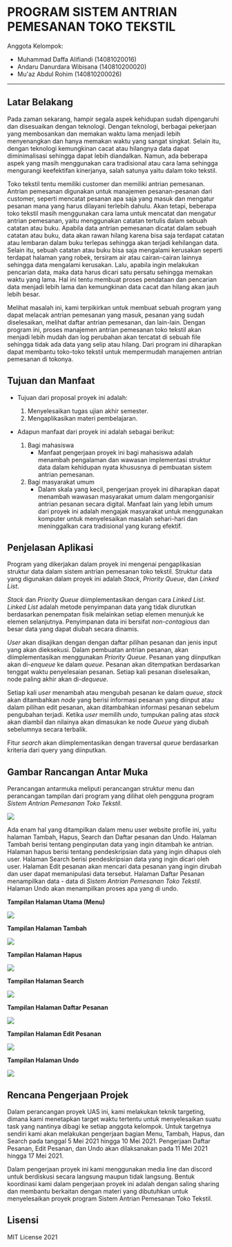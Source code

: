 # PROGRAM SISTEM ANTRIAN PEMESANAN TOKO TEKSTIL

Anggota Kelompok:
* Muhammad Daffa Alifiandi (14081020016)
* Andaru Danurdara Wibisana (140810200020)
* Mu'az Abdul Rohim (140810200026)
---
## Latar Belakang

Pada zaman sekarang, hampir segala aspek kehidupan sudah dipengaruhi dan disesuaikan dengan teknologi. Dengan teknologi, berbagai pekerjaan yang membosankan dan memakan waktu lama menjadi lebih menyenangkan dan hanya memakan waktu yang sangat singkat. Selain itu, dengan teknologi kemungkinan cacat atau hilangnya data dapat diminimalisasi sehingga dapat lebih diandalkan. Namun, ada beberapa aspek yang masih menggunakan cara tradisional atau cara lama sehingga mengurangi keefektifan kinerjanya, salah satunya yaitu dalam toko tekstil.

Toko tekstil tentu memiliki customer dan memiliki antrian pemesanan. Antrian pemesanan digunakan untuk manajemen pesanan-pesanan dari customer, seperti mencatat pesanan apa saja yang masuk dan mengatur pesanan mana yang harus dilayani terlebih dahulu. Akan tetapi, beberapa toko tekstil masih menggunakan cara lama untuk mencatat dan mengatur antrian pemesanan, yaitu menggunakan catatan tertulis dalam sebuah catatan atau buku. Apabila data antrian pemesanan dicatat dalam sebuah catatan atau buku, data akan rawan hilang karena bisa saja terdapat catatan atau lembaran dalam buku terlepas sehingga akan terjadi kehilangan data. Selain itu, sebuah catatan atau buku bisa saja mengalami kerusakan seperti terdapat halaman yang robek, tersiram air atau cairan-cairan lainnya sehingga data mengalami kerusakan. Lalu, apabila ingin melakukan pencarian data, maka data harus dicari satu persatu sehingga memakan waktu yang lama. Hal ini tentu membuat proses pendataan dan pencarian data menjadi lebih lama dan kemungkinan data cacat dan hilang akan jauh lebih besar.

Melihat masalah ini, kami terpikirkan untuk membuat sebuah program yang dapat melacak antrian pemesanan yang masuk, pesanan yang sudah diselesaikan, melihat daftar antrian pemesanan, dan lain-lain. Dengan program ini, proses manajemen antrian pemesanan toko tekstil akan menjadi lebih mudah dan log perubahan akan tercatat di sebuah file sehingga tidak ada data yang selip atau hilang. Dari program ini diharapkan dapat membantu toko-toko tekstil untuk mempermudah manajemen antrian pemesanan di tokonya.

## Tujuan dan Manfaat

* Tujuan dari proposal proyek ini adalah:
    1. Menyelesaikan tugas ujian akhir semester.
    2. Mengaplikasikan materi pembelajaran.

* Adapun manfaat dari proyek ini adalah sebagai berikut:
    1. Bagi mahasiswa
        - Manfaat pengerjaan proyek ini bagi mahasiswa adalah menambah pengalaman dan wawasan implementasi struktur data dalam kehidupan nyata khususnya di pembuatan sistem antrian pemesanan.
    2. Bagi masyarakat umum
        - Dalam skala yang kecil, pengerjaan proyek ini diharapkan dapat menambah wawasan masyarakat umum dalam mengorganisir antrian pesanan secara digital. Manfaat lain yang lebih umum dari proyek ini adalah mengajak masyarakat untuk menggunakan komputer untuk menyelesaikan masalah sehari-hari dan meninggalkan cara tradisional yang kurang efektif.

## Penjelasan Aplikasi

Program yang dikerjakan dalam proyek ini mengenai pengaplikasian struktur data dalam sistem antrian pemesanan toko tekstil. Struktur data yang digunakan dalam proyek ini adalah _Stack_, _Priority Queue_, dan _Linked List_.

_Stack_ dan _Priority Queue_ diimplementasikan dengan cara _Linked List_. _Linked List_ adalah metode penyimpanan data yang tidak diurutkan berdasarkan penempatan fisik melainkan setiap elemen menunjuk ke elemen selanjutnya. Penyimpanan data ini bersifat _non-contagious_ dan besar data yang dapat diubah secara dinamis.

_User_ akan  disajikan dengan dengan daftar pilihan pesanan dan jenis input yang akan dieksekusi. Dalam pembuatan antrian pesanan, akan diimplementasikan menggunakan _Priority Queue_. Pesanan yang diinputkan akan di-_enqueue_ ke dalam _queue_. Pesanan akan ditempatkan berdasarkan tenggat waktu penyelesaian pesanan. Setiap kali pesanan diselesaikan, node paling akhir akan di-_dequeue_.

Setiap kali _user_ menambah atau mengubah pesanan ke dalam _queue_, _stack_ akan ditambahkan _node_ yang berisi informasi pesanan yang diinput atau dalam pilihan edit pesanan, akan ditambahkan informasi pesanan sebelum pengubahan terjadi. Ketika _user_ memilih _undo_, tumpukan paling atas _stack_ akan diambil dan nilainya akan dimasukan ke node _Queue_ yang diubah sebelumnya secara terbalik.

Fitur _search_ akan diimplementasikan dengan traversal _queue_ berdasarkan kriteria dari query yang diinputkan.

## Gambar Rancangan Antar Muka
<!--
Buat rancangan antar muka selengkap mungkin sesuai fungsi aplikasinya. rancangan antar muka
diusahakan serapih dan seindah mungkin. tools yang digunakan dalam pembuatan rancangan gambar
dibebaskan sesuai kreatifitas kalian
!-->

Perancangan antarmuka meliputi perancangan struktur menu dan perancangan tampilan dari program yang dilihat oleh pengguna program _Sistem Antrian Pemesanan Toko Tekstil_.

![](/images/diagram.png)

Ada enam hal yang ditampilkan dalam menu user website profile ini, yaitu halaman Tambah, Hapus, Search dan Daftar pesanan dan Undo. Halaman Tambah berisi tentang penginputan data yang ingin ditambah ke antrian. Halaman hapus berisi tentang pendeskripsian data yang ingin dihapus oleh user. Halaman Search berisi pendeskripsian data yang ingin dicari oleh user. Halaman Edit pesanan akan mencari data pesanan yang ingin dirubah dan user dapat memanipulasi data tersebut. Halaman Daftar Pesanan menampilkan data - data di _Sistem Antrian Pemesanan Toko Tekstil_. Halaman Undo akan menampilkan proses apa yang di undo.

**Tampilan Halaman Utama (Menu)**

![](/images/menu.png)

**Tampilan Halaman Tambah**

![](/images/tambah.png)

**Tampilan Halaman Hapus**

![](/images/hapus.png)

**Tampilan Halaman Search**

![](/images/search.png)

**Tampilan Halaman Daftar Pesanan**

![](/images/daftar.png)

**Tampilan Halaman Edit Pesanan**

![](/images/edit.png)

**Tampilan Halaman Undo**

![](/images/undo.png)

## Rencana Pengerjaan Projek
<!--
Dalam kondisi pandemi seperti ini, tidak memungkinkan untuk bertemu bertatap muka. Maka dari itu
jelaskan bagaimana kalian bekerja sama, berkoordinasi, pembagian kerja.Tools apa yang kalian gunakan
untuk bekerja bersama sama cth github, google docs, google meet>ibebaskan sesuai kreatifitas kalian
!-->

Dalam perancangan proyek UAS ini, kami melakukan teknik targeting, dimana kami menetapkan target waktu tertentu untuk menyelesaikan suatu task yang nantinya dibagi ke setiap anggota kelompok. Untuk targetnya sendiri kami akan melakukan pengerjaan bagian Menu, Tambah, Hapus, dan Search pada tanggal 5 Mei 2021 hingga 10 Mei 2021. Pengerjaan Daftar Pesanan, Edit Pesanan, dan Undo akan dilaksanakan pada 11 Mei 2021  hingga 17 Mei 2021.

Dalam pengerjaan proyek ini kami menggunakan media line dan discord untuk berdiskusi secara langsung maupun tidak langsung. Bentuk koordinasi kami dalam pengerjaan proyek ini adalah dengan saling sharing dan membantu berkaitan dengan materi yang dibutuhkan untuk menyelesaikan proyek program Sistem Antrian Pemesanan Toko Tekstil.

## Lisensi

MIT License 2021
